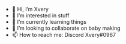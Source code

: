 - 👋 Hi, I’m Xvery
- 👀 I’m interested in stuff
- 🌱 I’m currently learning things
- 💞️ I’m looking to collaborate on baby making
- 📫 How to reach me: Discord Xvery#0967

<!---
Xvery5/Xvery5 is a ✨ special ✨ repository because its `README.md` (this file) appears on your GitHub profile.
You can click the Preview link to take a look at your changes.
--->
